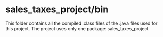 # sales_taxes_project/bin
This folder contains all the compiled .class files of the .java files used for this project.
The project uses only one package: sales_taxes_project
